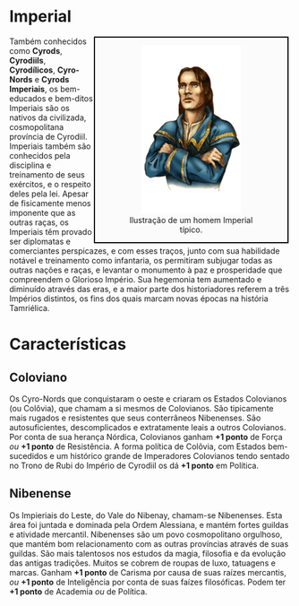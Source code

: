 # Imperial

<div style="float: right; margin-right: 1%; background: #fbfbfc; border: 2px black solid;">
  <figure>
    <center><img src="/uploads/racas/imperial.png"
      height="300"
      alt="Imperial">
    <figcaption style="margin-left: 2%; margin-right: 2%;">Ilustração de um homem Imperial típico.</figcaption></center>
  </figure>
</div>

Também conhecidos como **Cyrods**, **Cyrodiils**, **Cyrodílicos**, **Cyro-Nords** e **Cyrods Imperiais**, os bem-educados e bem-ditos Imperiais são os nativos da civilizada, cosmopolitana província de Cyrodiil. Imperiais também são conhecidos pela disciplina e treinamento de seus exércitos, e o respeito deles pela lei. Apesar de fisicamente menos imponente que as outras raças, os Imperiais têm provado ser diplomatas e comerciantes perspicazes, e com esses traços, junto com sua habilidade notável e treinamento como infantaria, os permitiram subjugar todas as outras nações e raças, e levantar o monumento à paz e prosperidade que compreendem o Glorioso Império. Sua hegemonia tem aumentado e diminuído através das eras, e a maior parte dos historiadores referem a três Impérios distintos, os fins dos quais marcam novas épocas na história Tamriélica.

# Características
## Coloviano
Os Cyro-Nords que conquistaram o oeste e criaram os Estados Colovianos (ou Colôvia), que chamam a si mesmos de Colovianos. São tipicamente mais rugados e resistentes que seus conterrâneos Nibenenses. São autosuficientes, descomplicados e extratamente leais a outros Colovianos. Por conta de sua herança Nórdica, Colovianos ganham **+1 ponto** de Força *ou* **+1 ponto** de Resistência. A forma política de Colôvia, com Estados bem-sucedidos e um histórico grande de Imperadores Colovianos tendo sentado no Trono de Rubi do Império de Cyrodiil os dá **+1 ponto** em Política.

## Nibenense
Os Impieriais do Leste, do Vale do Nibenay, chamam-se Nibenenses. Esta área foi juntada e dominada pela Ordem Alessiana, e mantém fortes guildas e atividade mercantil. Nibenenses são um povo cosmopolitano orgulhoso, que mantém bom relacionamento com as outras províncias através de suas guildas. São mais talentosos nos estudos da magia, filosofia e da evolução das antigas tradições. Muitos se cobrem de roupas de luxo, tatuagens e marcas. Ganham **+1 ponto** de Carisma por causa de suas raízes mercantis, *ou* **+1 ponto** de Inteligência por conta de suas faízes filosóficas. Podem ter **+1 ponto** de Academia *ou* de Política.